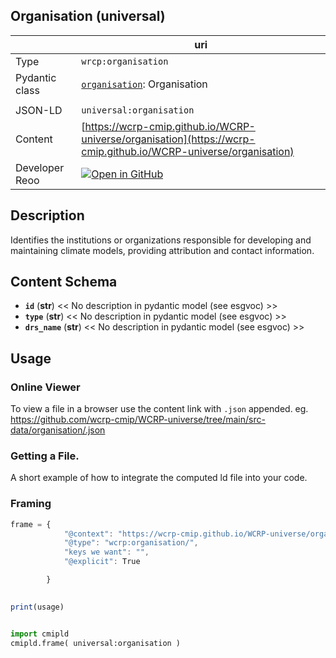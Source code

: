 

<section id="info">

# Organisation  (universal)

|  | uri |
| --- | --- |
| Type | `wrcp:organisation` |
| Pydantic class | [`organisation`](https://github.com/ESGF/esgf-vocab/blob/main/src/esgvoc/api/data_descriptors/organisation.py): Organisation |
| | |
| JSON-LD | `universal:organisation` |
| Content | [https://wcrp-cmip.github.io/WCRP-universe/organisation](https://wcrp-cmip.github.io/WCRP-universe/organisation) |
| Developer Reoo | [![Open in GitHub](https://img.shields.io/badge/Open-GitHub-blue?logo=github&style=flat-square)](https://github.com/wcrp-cmip/WCRP-universe/tree/main/src-data/organisation) |


</section>
    

<section id="description">

## Description

Identifies the institutions or organizations responsible for developing and maintaining climate models, providing attribution and contact information.

</section>


<section id="schema">

## Content Schema

- **`id`** (**str**) 
  << No description in pydantic model (see esgvoc) >>
- **`type`** (**str**) 
  << No description in pydantic model (see esgvoc) >>
- **`drs_name`** (**str**) 
  << No description in pydantic model (see esgvoc) >>





</section>   

<section id="usage">

## Usage

### Online Viewer 
To view a file in a browser use the content link with `.json` appended. eg. https://github.com/wcrp-cmip/WCRP-universe/tree/main/src-data/organisation/.json

### Getting a File. 

A short example of how to integrate the computed ld file into your code. 

### Framing
```js
frame = {
            "@context": "https://wcrp-cmip.github.io/WCRP-universe/organisation/_context_",
            "@type": "wcrp:organisation/",
            "keys we want": "",
            "@explicit": True

        }
        

print(usage)

```

```python

import cmipld
cmipld.frame( universal:organisation )

```
</section>

    